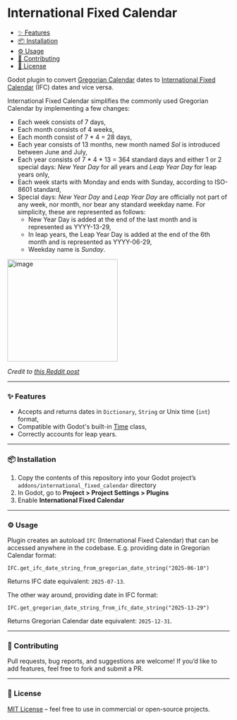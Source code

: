 # International Fixed Calendar

- [✨ Features](#-features)
- [📦 Installation](#-installation)
- [⚙️ Usage](#️-usage)
- [🤝 Contributing](#-contributing)
- [📜 License](#-license)

Godot plugin to convert [Gregorian Calendar](https://en.wikipedia.org/wiki/Gregorian_calendar) dates to [International Fixed Calendar](https://en.wikipedia.org/wiki/International_Fixed_Calendar) (IFC) dates and vice versa.

International Fixed Calendar simplifies the commonly used Gregorian Calendar by implementing a few changes:

- Each week consists of 7 days,
- Each month consists of 4 weeks,
- Each month consist of 7 * 4 = 28 days,
- Each year consists of 13 months, new month named _Sol_ is introduced between June and July,
- Each year consists of 7 * 4 * 13 = 364 standard days and either 1 or 2 special days: _New Year Day_ for all years and _Leap Year Day_ for leap years only,
- Each week starts with Monday and ends with Sunday, according to ISO-8601 standard,
- Special days: _New Year Day_ and _Leap Year Day_ are officially not part of any week, nor month, nor bear any standard weekday name. For simplicity, these are represented as follows:
  - New Year Day is added at the end of the last month and is represented as YYYY-13-29,
  - In leap years, the Leap Year Day is added at the end of the 6th month and is represented as YYYY-06-29,
  - Weekday name is _Sunday_.

<img width="250" height="232.25" alt="image" src="https://github.com/user-attachments/assets/f279e573-1105-4449-9e9e-ef32883abfb5" />

_Credit to [this Reddit post](https://www.reddit.com/r/ISO8601/comments/i5kjsk/the_international_fixed_calendar_but_actually/)_

---

### ✨ Features
- Accepts and returns dates in `Dictionary`, `String` or Unix time (`int`) format,
- Compatible with Godot's built-in [Time](https://docs.godotengine.org/en/stable/classes/class_time.html) class,
- Correctly accounts for leap years.

---

### 📦 Installation

1. Copy the contents of this repository into your Godot project’s `addons/international_fixed_calendar` directory  
2. In Godot, go to **Project > Project Settings > Plugins**  
3. Enable **International Fixed Calendar**

---

### ⚙️ Usage

Plugin creates an autoload `IFC` (International Fixed Calendar) that can be accessed anywhere in the codebase. E.g. providing date in Gregorian Calendar format:
```
IFC.get_ifc_date_string_from_gregorian_date_string("2025-06-10")
```
Returns IFC date equivalent: `2025-07-13`.

The other way around, providing date in IFC format:
```
IFC.get_gregorian_date_string_from_ifc_date_string("2025-13-29")
```
Returns Gregorian Calendar date equivalent: `2025-12-31`.

---

### 🤝 Contributing

Pull requests, bug reports, and suggestions are welcome!
If you’d like to add features, feel free to fork and submit a PR.

---

### 📜 License

[MIT License](https://github.com/Wiechciu/international-fixed-calendar?tab=MIT-1-ov-file) – feel free to use in commercial or open-source projects.
